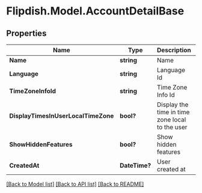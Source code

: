 # Flipdish.Model.AccountDetailBase
## Properties

Name | Type | Description | Notes
------------ | ------------- | ------------- | -------------
**Name** | **string** | Name | [optional] 
**Language** | **string** | Language Id | [optional] 
**TimeZoneInfoId** | **string** | Time Zone Info Id | [optional] 
**DisplayTimesInUserLocalTimeZone** | **bool?** | Display the time in time zone local to the user | [optional] 
**ShowHiddenFeatures** | **bool?** | Show hidden features | [optional] 
**CreatedAt** | **DateTime?** | User created at | [optional] 

[[Back to Model list]](../README.md#documentation-for-models) [[Back to API list]](../README.md#documentation-for-api-endpoints) [[Back to README]](../README.md)


